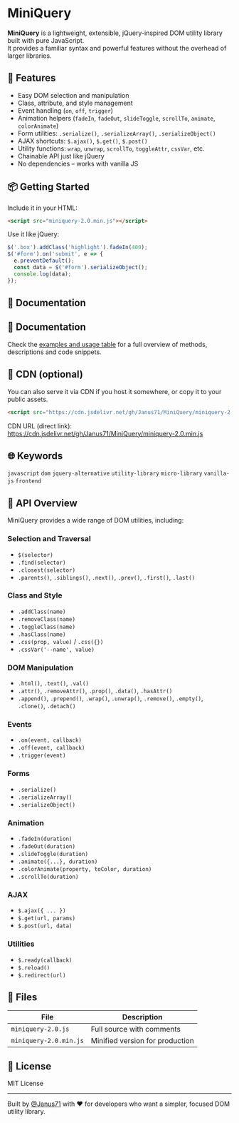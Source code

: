 # MiniQuery

**MiniQuery** is a lightweight, extensible, jQuery-inspired DOM utility library built with pure JavaScript.  
It provides a familiar syntax and powerful features without the overhead of larger libraries.

## 🚀 Features

- Easy DOM selection and manipulation
- Class, attribute, and style management
- Event handling (`on`, `off`, `trigger`)
- Animation helpers (`fadeIn`, `fadeOut`, `slideToggle`, `scrollTo`, `animate`, `colorAnimate`)
- Form utilities: `.serialize()`, `.serializeArray()`, `.serializeObject()`
- AJAX shortcuts: `$.ajax()`, `$.get()`, `$.post()`
- Utility functions: `wrap`, `unwrap`, `scrollTo`, `toggleAttr`, `cssVar`, etc.
- Chainable API just like jQuery
- No dependencies – works with vanilla JS

## 📦 Getting Started

Include it in your HTML:

```html
<script src="miniquery-2.0.min.js"></script>
```

Use it like jQuery:

```javascript
$('.box').addClass('highlight').fadeIn(400);
$('#form').on('submit', e => {
  e.preventDefault();
  const data = $('#form').serializeObject();
  console.log(data);
});
```

## 📘 Documentation

## 📘 Documentation

Check the [examples and usage table](https://janus71.github.io/MiniQuery/index.html) for a full overview of methods, descriptions and code snippets.

## 🧩 CDN (optional)

You can also serve it via CDN if you host it somewhere, or copy it to your public assets.

<!-- Include MiniQuery via jsDelivr CDN -->

```html
<script src="https://cdn.jsdelivr.net/gh/Janus71/MiniQuery/miniquery-2.0.min.js"></script>
```

CDN URL (direct link):  
https://cdn.jsdelivr.net/gh/Janus71/MiniQuery/miniquery-2.0.min.js

## 🌐 Keywords

`javascript` `dom` `jquery-alternative` `utility-library` `micro-library` `vanilla-js` `frontend`

## 🔧 API Overview

MiniQuery provides a wide range of DOM utilities, including:

### Selection and Traversal

- `$(selector)`
- `.find(selector)`
- `.closest(selector)`
- `.parents()`, `.siblings()`, `.next()`, `.prev()`, `.first()`, `.last()`

### Class and Style

- `.addClass(name)`
- `.removeClass(name)`
- `.toggleClass(name)`
- `.hasClass(name)`
- `.css(prop, value)` / `.css({})`
- `.cssVar('--name', value)`

### DOM Manipulation

- `.html()`, `.text()`, `.val()`
- `.attr()`, `.removeAttr()`, `.prop()`, `.data()`, `.hasAttr()`
- `.append()`, `.prepend()`, `.wrap()`, `.unwrap()`, `.remove()`, `.empty()`, `.clone()`, `.detach()`

### Events

- `.on(event, callback)`
- `.off(event, callback)`
- `.trigger(event)`

### Forms

- `.serialize()`
- `.serializeArray()`
- `.serializeObject()`

### Animation

- `.fadeIn(duration)`
- `.fadeOut(duration)`
- `.slideToggle(duration)`
- `.animate({...}, duration)`
- `.colorAnimate(property, toColor, duration)`
- `.scrollTo(duration)`

### AJAX

- `$.ajax({ ... })`
- `$.get(url, params)`
- `$.post(url, data)`

### Utilities

- `$.ready(callback)`
- `$.reload()`
- `$.redirect(url)`

## 📁 Files

| File                  | Description                    |
|-----------------------|--------------------------------|
| `miniquery-2.0.js`    | Full source with comments      |
| `miniquery-2.0.min.js`| Minified version for production|

## 📄 License

MIT License

---

Built by [@Janus71](https://github.com/Janus71) with ❤️ for developers who want a simpler, focused DOM utility library.


